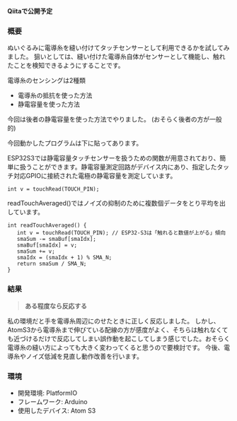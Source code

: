 
**Qiitaで公開予定**

### 概要

ぬいぐるみに電導糸を縫い付けてタッチセンサーとして利用できるかを試してみました。
狙いとしては、縫い付けた電導糸自体がセンサーとして機能し、触れたことを検知できるようにすることです。

電導糸のセンシングは2種類
* 電導糸の抵抗を使った方法
* 静電容量を使った方法

今回は後者の静電容量を使った方法でやりました。
(おそらく後者の方が一般的)

今回動かしたプログラムは下に貼ってあります。


ESP32S3では静電容量タッチセンサーを扱うための関数が用意されており、簡単に扱うことができます。静電容量測定回路がデバイス内にあり、指定したタッチ対応GPIOに接続された電極の静電容量を測定しています。
```
int v = touchRead(TOUCH_PIN);
```


readTouchAveraged()ではノイズの抑制のために複数個データをとり平均を出しています。
```
int readTouchAveraged() {
   int v = touchRead(TOUCH_PIN); // ESP32-S3は「触れると数値が上がる」傾向
   smaSum -= smaBuf[smaIdx];
   smaBuf[smaIdx] = v;
   smaSum += v;
   smaIdx = (smaIdx + 1) % SMA_N;
   return smaSum / SMA_N;
}
```

### 結果

> **ある程度なら反応する**

私の環境だと手を電導糸周辺にのせたときに正しく反応しました。
しかし、AtomS3から電導糸まで伸びている配線の方が感度がよく、そちらは触れなくても近づけるだけで反応してしまい誤作動を起こしてしまう感じでした。おそらく電導糸の縫い方によっても大きく変わってくると思うので要検討です。
今後、電導糸やノイズ低減を見直し動作改善を行います。

### 環境
* 開発環境: PlatformIO
* フレームワーク: Arduino
* 使用したデバイス: Atom S3
